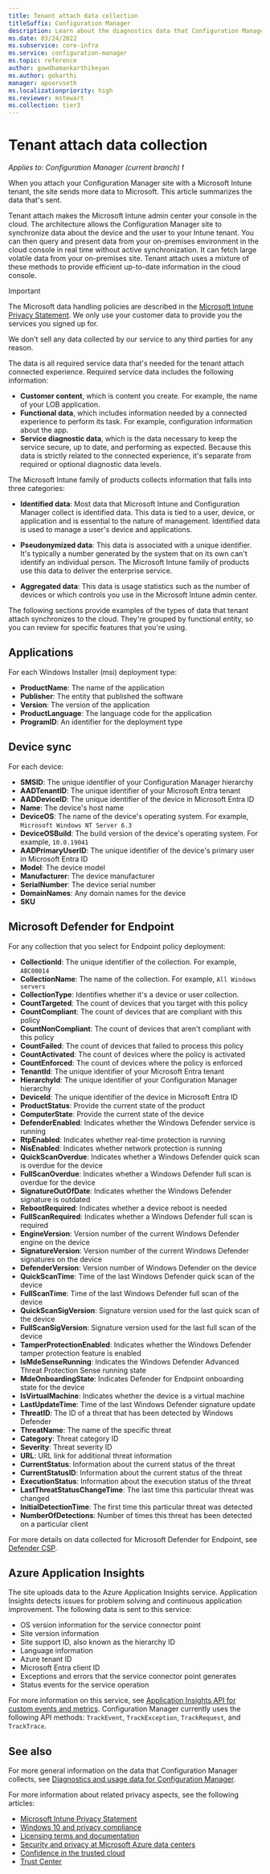 ```yaml
---
title: Tenant attach data collection
titleSuffix: Configuration Manager
description: Learn about the diagnostics data that Configuration Manager collects for tenant attach features.
ms.date: 03/24/2022
ms.subservice: core-infra
ms.service: configuration-manager
ms.topic: reference
author: gowdhamankarthikeyan
ms.author: gokarthi
manager: apoorvseth
ms.localizationpriority: high
ms.reviewer: mstewart
ms.collection: tier3
---
```


# Tenant attach data collection

*Applies to: Configuration Manager (current branch)*
f
<!-- 6505626 -->
When you attach your Configuration Manager site with a Microsoft Intune tenant, the site sends more data to Microsoft. This article summarizes the data that's sent.

Tenant attach makes the Microsoft Intune admin center your console in the cloud. The architecture allows the Configuration Manager site to synchronize data about the device and the user to your Intune tenant. You can then query and present data from your on-premises environment in the cloud console in real time without active synchronization. It can fetch large volatile data from your on-premises site. Tenant attach uses a mixture of these methods to provide efficient up-to-date information in the cloud console.

> [!IMPORTANT]
> The Microsoft data handling policies are described in the [Microsoft Intune Privacy Statement](/legal/intune/microsoft-intune-privacy-statement). We only use your customer data to provide you the services you signed up for.
>
> We don't sell any data collected by our service to any third parties for any reason.
>
> The data is all required service data that's needed for the tenant attach connected experience. Required service data includes the following information:
>
> - **Customer content**, which is content you create. For example, the name of your LOB application.
> - **Functional data**, which includes information needed by a connected experience to perform its task. For example, configuration information about the app.
> - **Service diagnostic data**, which is the data necessary to keep the service secure, up to date, and performing as expected. Because this data is strictly related to the connected experience, it's separate from required or optional diagnostic data levels.

The Microsoft Intune family of products collects information that falls into three categories:

- **Identified data**: Most data that Microsoft Intune and Configuration Manager collect is identified data. This data is tied to a user, device, or application and is essential to the nature of management. Identified data is used to manage a user's device and applications.

- **Pseudonymized data**: This data is associated with a unique identifier. It's typically a number generated by the system that on its own can't identify an individual person. The Microsoft Intune family of products use this data to deliver the enterprise service.

- **Aggregated data**: This data is usage statistics such as the number of devices or which controls you use in the Microsoft Intune admin center.

The following sections provide examples of the types of data that tenant attach synchronizes to the cloud. They're grouped by functional entity, so you can review for specific features that you're using.

## Applications
<!-- 6502080 -->

For each Windows Installer (msi) deployment type:

- **ProductName**: The name of the application
- **Publisher**: The entity that published the software
- **Version**: The version of the application
- **ProductLanguage**: The language code for the application
- **ProgramID**: An identifier for the deployment type

## Device sync
<!-- 6505639 -->

For each device:

- **SMSID**: The unique identifier of your Configuration Manager hierarchy
- **AADTenantID**: The unique identifier of your Microsoft Entra tenant
- **AADDeviceID**: The unique identifier of the device in Microsoft Entra ID
- **Name**: The device's host name
- **DeviceOS**: The name of the device's operating system. For example, `Microsoft Windows NT Server 6.3`
- **DeviceOSBuild**: The build version of the device's operating system. For example, `10.0.19041`
- **AADPrimaryUserID**: The unique identifier of the device's primary user in Microsoft Entra ID
- **Model**: The device model
- **Manufacturer**: The device manufacturer
- **SerialNumber**: The device serial number
- **DomainNames**: Any domain names for the device
- **SKU**

## Microsoft Defender for Endpoint
<!-- 6505652 -->
For any collection that you select for Endpoint policy deployment:

- **CollectionId**: The unique identifier of the collection. For example, `ABC00014`
- **CollectionName**: The name of the collection. For example, `All Windows servers`
- **CollectionType**: Identifies whether it's a device or user collection.
- **CountTargeted**: The count of devices that you target with this policy
- **CountCompliant**: The count of devices that are compliant with this policy
- **CountNonCompliant**: The count of devices that aren't compliant with this policy
- **CountFailed**: The count of devices that failed to process this policy
- **CountActivated**: The count of devices where the policy is activated
- **CountEnforced**: The count of devices where the policy is enforced
- **TenantId**: The unique identifier of your Microsoft Entra tenant
- **HierarchyId**: The unique identifier of your Configuration Manager hierarchy
- **DeviceId**: The unique identifier of the device in Microsoft Entra ID
- **ProductStatus**: Provide the current state of the product
- **ComputerState**: Provide the current state of the device
- **DefenderEnabled**: Indicates whether the Windows Defender service is running
- **RtpEnabled**: Indicates whether real-time protection is running
- **NisEnabled**: Indicates whether network protection is running
- **QuickScanOverdue**: Indicates whether a Windows Defender quick scan is overdue for the device
- **FullScanOverdue**: Indicates whether a Windows Defender full scan is overdue for the device
- **SignatureOutOfDate**: Indicates whether the Windows Defender signature is outdated
- **RebootRequired**: Indicates whether a device reboot is needed
- **FullScanRequired**: Indicates whether a Windows Defender full scan is required
- **EngineVersion**: Version number of the current Windows Defender engine on the device
- **SignatureVersion**: Version number of the current Windows Defender signatures on the device
- **DefenderVersion**: Version number of Windows Defender on the device
- **QuickScanTime**: Time of the last Windows Defender quick scan of the device
- **FullScanTime**: Time of the last Windows Defender full scan of the device
- **QuickScanSigVersion**: Signature version used for the last quick scan of the device
- **FullScanSigVersion**: Signature version used for the last full scan of the device
- **TamperProtectionEnabled**: Indicates whether the Windows Defender tamper protection feature is enabled
- **IsMdeSenseRunning**: Indicates the Windows Defender Advanced Threat Protection Sense running state
- **MdeOnboardingState**: Indicates Defender for Endpoint onboarding state for the device
- **IsVirtualMachine**: Indicates whether the device is a virtual machine
- **LastUpdateTime**: Time of the last Windows Defender signature update
- **ThreatID**: The ID of a threat that has been detected by Windows Defender
- **ThreatName**: The name of the specific threat
- **Category**: Threat category ID
- **Severity**: Threat severity ID
- **URL**: URL link for additional threat information
- **CurrentStatus**: Information about the current status of the threat
- **CurrentStatusID**: Information about the current status of the threat
- **ExecutionStatus**: Information about the execution status of the threat
- **LastThreatStatusChangeTime**: The last time this particular threat was changed
- **InitialDetectionTime**: The first time this particular threat was detected
- **NumberOfDetections**: Number of times this threat has been detected on a particular client

For more details on data collected for Microsoft Defender for Endpoint, see [Defender CSP](/windows/client-management/mdm/defender-csp).

## Azure Application Insights
<!-- 7544688 -->

The site uploads data to the Azure Application Insights service. Application Insights detects issues for problem solving and continuous application improvement. The following data is sent to this service:

- OS version information for the service connector point
- Site version information
- Site support ID, also known as the hierarchy ID
- Language information
- Azure tenant ID
- Microsoft Entra client ID
- Exceptions and errors that the service connector point generates
- Status events for the service operation

For more information on this service, see [Application Insights API for custom events and metrics](/azure/azure-monitor/app/api-custom-events-metrics). Configuration Manager currently uses the following API methods: `TrackEvent`, `TrackException`, `TrackRequest`, and `TrackTrace`.

## See also

For more general information on the data that Configuration Manager collects, see [Diagnostics and usage data for Configuration Manager](../core/plan-design/diagnostics/diagnostics-and-usage-data.md).

For more information about related privacy aspects, see the following articles:

- [Microsoft Intune Privacy Statement](/legal/intune/microsoft-intune-privacy-statement)
- [Windows 10 and privacy compliance](/windows/privacy/windows-10-and-privacy-compliance)
- [Licensing terms and documentation](https://www.microsoft.com/licensing/terms)
- [Security and privacy at Microsoft Azure data centers](https://azure.microsoft.com/global-infrastructure/)
- [Confidence in the trusted cloud](https://azure.microsoft.com/overview/trusted-cloud/)
- [Trust Center](https://www.microsoft.com/trustcenter)
